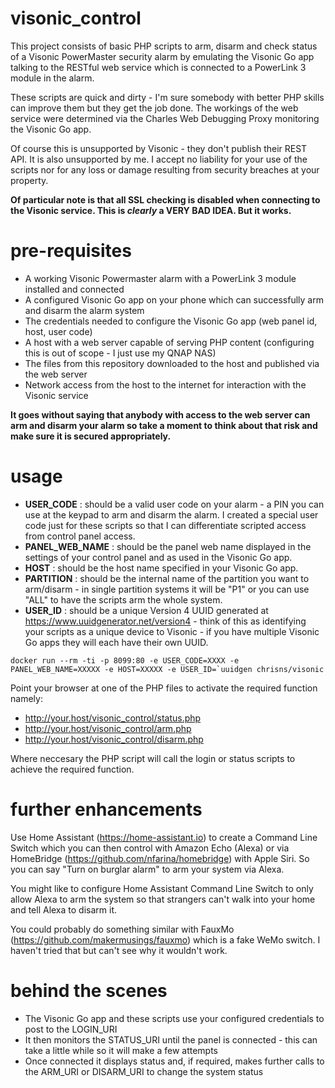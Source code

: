 # visonic_control

This project consists of basic PHP scripts to arm, disarm and check status of a Visonic PowerMaster security alarm by emulating the Visonic Go app talking to the RESTful web service which is connected to a PowerLink 3 module in the alarm.

These scripts are quick and dirty - I'm sure somebody with better PHP skills can improve them but they get the job done. The workings of the web service were determined via the Charles Web Debugging Proxy monitoring the Visonic Go app. 

Of course this is unsupported by Visonic - they don't publish their REST API. It is also unsupported by me. I accept no liability for your use of the scripts nor for any loss or damage resulting from security breaches at your property.

**Of particular note is that all SSL checking is disabled when connecting to the Visonic service. This is _clearly_ a VERY BAD IDEA. But it works.**

# pre-requisites

- A working Visonic Powermaster alarm with a PowerLink 3 module installed and connected
- A configured Visonic Go app on your phone which can successfully arm and disarm the alarm system
- The credentials needed to configure the Visonic Go app (web panel id, host, user code)
- A host with a web server capable of serving PHP content (configuring this is out of scope - I just use my QNAP NAS)
- The files from this repository downloaded to the host and published via the web server
- Network access from the host to the internet for interaction with the Visonic service

**It goes without saying that anybody with access to the web server can arm and disarm your alarm so take a moment to think about that risk and make sure it is secured appropriately.**

# usage

- **USER_CODE** : should be a valid user code on your alarm - a PIN you can use at the keypad to arm and disarm the alarm. I created a special user code just for these scripts so that I can differentiate scripted access from control panel access.
- **PANEL_WEB_NAME** : should be the panel web name displayed in the settings of your control panel and as used in the Visonic Go app.
- **HOST** : should be the host name specified in your Visonic Go app.
- **PARTITION** : should be the internal name of the partition you want to arm/disarm - in single partition systems it will be "P1" or you can use "ALL" to have the scripts arm the whole system.
- **USER_ID** : should be a unique Version 4 UUID generated at https://www.uuidgenerator.net/version4 - think of this as identifying your scripts as a unique device to Visonic - if you have multiple Visonic Go apps they will each have their own UUID.

```
docker run --rm -ti -p 8099:80 -e USER_CODE=XXXX -e PANEL_WEB_NAME=XXXXX -e HOST=XXXXX -e USER_ID=`uuidgen chrisns/visonic
```

Point your browser at one of the PHP files to activate the required function namely:

- http://your.host/visonic_control/status.php
- http://your.host/visonic_control/arm.php
- http://your.host/visonic_control/disarm.php

Where neccesary the PHP script will call the login or status scripts to achieve the required function.

# further enhancements

Use Home Assistant (https://home-assistant.io) to create a Command Line Switch which you can then control with Amazon Echo (Alexa) or via HomeBridge (https://github.com/nfarina/homebridge) with Apple Siri. So you can say "Turn on burglar alarm" to arm your system via Alexa.

You might like to configure Home Assistant Command Line Switch to only allow Alexa to arm the system so that strangers can't walk into your home and tell Alexa to disarm it.

You could probably do something similar with FauxMo (https://github.com/makermusings/fauxmo) which is a fake WeMo switch. I haven't tried that but can't see why it wouldn't work.

# behind the scenes 

- The Visonic Go app and these scripts use your configured credentials to post to the LOGIN_URI
- It then monitors the STATUS_URI until the panel is connected - this can take a little while so it will make a few attempts
- Once connected it displays status and, if required, makes further calls to the ARM_URI or DISARM_URI to change the system status
